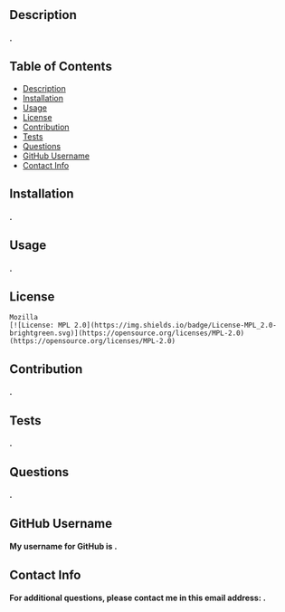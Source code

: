 # 
  ## Description
  #### .
  ## Table of Contents
  * [Description](#description)
  * [Installation](#installation)
  * [Usage](#usage)
  * [License](#license)
  * [Contribution](#contribution)
  * [Tests](#tests)
  * [Questions](#questions)
  * [GitHub Username](#githubUsername)
  * [Contact Info](#email)

  ## Installation
  #### .
  ## Usage
  #### .
  ## License
  
    Mozilla
    [![License: MPL 2.0](https://img.shields.io/badge/License-MPL_2.0-brightgreen.svg)](https://opensource.org/licenses/MPL-2.0)
    (https://opensource.org/licenses/MPL-2.0)
    
  ## Contribution
  #### .
  ## Tests
  #### .
  ## Questions
  #### .
  ## GitHub Username 
  #### My username for GitHub is .
  ## Contact Info
  #### For additional questions, please contact me in this email address: .
